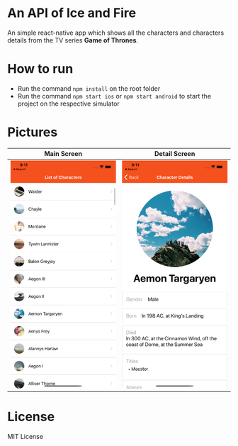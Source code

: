 # An API of Ice and Fire
An simple react-native app which shows all the characters and characters details from the TV series <b>Game of Thrones</b>.

# How to run
* Run the command ```npm install``` on the root folder
* Run the command ```npm start ios``` or ```npm start android``` to start the project on the respective simulator

# Pictures
| Main Screen | Detail Screen |
| --- | --- |
| ![](./assets/mainScreen.png) |![](./assets/detailScreen.png)|

# License
MIT License
